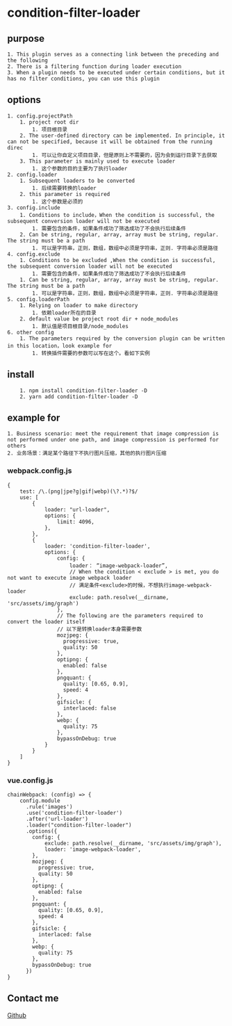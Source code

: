 # condition-filter-loader
## purpose
    1. This plugin serves as a connecting link between the preceding and the following
    2. There is a filtering function during loader execution
    3. When a plugin needs to be executed under certain conditions, but it has no filter conditions, you can use this plugin

## options
    1. config.projectPath
        1. project root dir
            1. 项目根目录
        2. The user-defined directory can be implemented. In principle, it can not be specified, because it will be obtained from the running direc
            1. 可以让你自定义项目目录，但是原则上不需要的，因为会到运行目录下去获取
        3. This parameter is mainly used to execute loader 
            1. 这个参数的目的主要为了执行loader
    2. config.loader
        1. Subsequent loaders to be converted
            1. 后续需要转换的loader
        2. this parameter is required
            1. 这个参数是必须的
    3. config.include
        1. Conditions to include，When the condition is successful, the subsequent conversion loader will not be executed
            1. 需要包含的条件，如果条件成功了筛选成功了不会执行后续条件
        2. Can be string, regular, array, array must be string, regular. The string must be a path
            1. 可以是字符串，正则，数组，数组中必须是字符串，正则. 字符串必须是路径
    4. config.exclude
        1. Conditions to be excluded ,When the condition is successful, the subsequent conversion loader will not be executed
            1. 需要包含的条件，如果条件成功了筛选成功了不会执行后续条件
        1. Can be string, regular, array, array must be string, regular. The string must be a path
            1. 可以是字符串，正则，数组，数组中必须是字符串，正则. 字符串必须是路径
    5. config.loaderPath
        1. Relying on loader to make directory 
            1. 依赖loader所在的目录
        2. default value be project root dir + node_modules
            1. 默认值是项目根目录/node_modules
    6. other config
        1. The parameters required by the conversion plugin can be written in this location，look example for
            1. 转换插件需要的参数可以写在这个。看如下实例
## install
```
    1. npm install condition-filter-loader -D
    2. yarn add condition-filter-loader -D
```
## example for
    1. Business scenario: meet the requirement that image compression is not performed under one path, and image compression is performed for others
    2. 业务场景：满足某个路径下不执行图片压缩，其他的执行图片压缩
### webpack.config.js
```
{
    test: /\.(png|jpe?g|gif|webp)(\?.*)?$/
    use: [
        {
            loader: "url-loader",
            options: {
                limit: 4096,
            },
        },
        {
            loader: 'condition-filter-loader',
            options: {
                config: {
                    loader： “image-webpack-loader”,
                    // When the condition < exclude > is met, you do not want to execute image webpack loader 
                    // 满足条件<exclude>的时候，不想执行image-webpack-loader
                    exclude: path.resolve(__dirname, 'src/assets/img/graph')
                },
                // The following are the parameters required to convert the loader itself
                // 以下是转换loader本身需要参数
                mozjpeg: {
                  progressive: true,
                  quality: 50
                },
                optipng: {
                  enabled: false
                },
                pngquant: {
                  quality: [0.65, 0.9],
                  speed: 4
                },
                gifsicle: {
                  interlaced: false
                },
                webp: {
                  quality: 75
                },
                bypassOnDebug: true
            }
        }
    ]
}
```
### vue.config.js
```
chainWebpack: (config) => {
    config.module
      .rule('images')
      .use('condition-filter-loader')
      .after('url-loader')
      .loader("condition-filter-loader")
      .options({
        config: {
            exclude: path.resolve(__dirname, 'src/assets/img/graph'),
            loader: 'image-webpack-loader',
        },
        mozjpeg: {
          progressive: true,
          quality: 50
        },
        optipng: {
          enabled: false
        },
        pngquant: {
          quality: [0.65, 0.9],
          speed: 4
        },
        gifsicle: {
          interlaced: false
        },
        webp: {
          quality: 75
        },
        bypassOnDebug: true
      })
}
```
## Contact me
[Github](https://github.com/a572251465/condition-filter-loader)